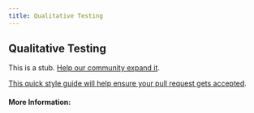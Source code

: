 ```yaml
---
title: Qualitative Testing
---
```


## Qualitative Testing

This is a stub. [Help our community expand it](https://github.com/freecodecamp/guides/tree/master/src/pages/articles/design/user-experience-research/qualitative-testing/index.md).

[This quick style guide will help ensure your pull request gets accepted](https://github.com/freeCodeCamp/guides/blob/master/README.md).

<!-- The article goes here, in GitHub-flavored Markdown. Feel free to add YouTube videos, images, and CodePen/JSBin embeds  -->

#### More Information:
<!-- Please add any articles you think might be helpful to read before writing the article -->


